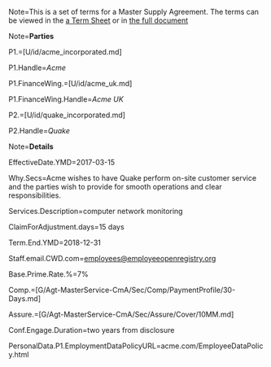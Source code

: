 Note=This is a set of terms for a Master Supply Agreement.  The terms can be viewed in the <a href="index.php?action=doc&file=G/Agt-MasterService-CmA/Demo/Acme-Quake/TermSheet.md">a Term Sheet</a> or in <a href="index.php?action=doc&file=G/Agt-MasterService-CmA/Demo/Acme-Quake/Agreement.md">the full document</a>

Note=<b>Parties</b>

P1.=[U/id/acme_incorporated.md]

P1.Handle=<i>Acme</i>

P1.FinanceWing.=[U/id/acme_uk.md]

P1.FinanceWing.Handle=<i>Acme UK</i>

P2.=[U/id/quake_incorporated.md]

P2.Handle=<i>Quake</i>

Note=<b>Details</b>

EffectiveDate.YMD=2017-03-15

Why.Secs=Acme wishes to have Quake perform on-site customer service and the parties wish to provide for smooth operations and clear responsibilities. 

Services.Description=computer network monitoring

ClaimForAdjustment.days=15 days

Term.End.YMD=2018-12-31

Staff.email.CWD.com=employees@employeeopenregistry.org

Base.Prime.Rate.%=7%

Comp.=[G/Agt-MasterService-CmA/Sec/Comp/PaymentProfile/30-Days.md]

Assure.=[G/Agt-MasterService-CmA/Sec/Assure/Cover/10MM.md]

Conf.Engage.Duration=two years from disclosure

PersonalData.P1.EmploymentDataPolicyURL=acme.com/EmployeeDataPolicy.html